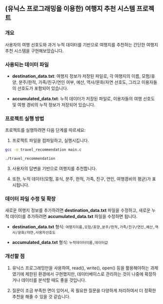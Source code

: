 ## (유닉스 프로그래밍을 이용한) 여행지 추천 시스템 프로젝트

### 개요

사용자의 여행 선호도와 과거 누적 데이터를 기반으로 여행지를 추천하는 간단한 여행지 추천 시스템을 구현해보았습니다.

### 사용되는 데이터 파일

- **destination_data.txt**: 여행지 정보가 저장된 파일로, 각 여행지의 이름, 모험/휴양, 분주/한적, 가족/친구/연인 여부, 예산, 역사/문화/자연 선호도, 그리고 이용자들의 선호도가 포함되어 있습니다.

- **accumulated_data.txt**: 누적 데이터가 저장된 파일로, 이용자들의 여행 선호도 및 여행 경비의 누적 정보가 저장되어 있습니다.

### 프로젝트 실행 방법

프로젝트를 실행하려면 다음 단계를 따르세요:

1. 프로젝트 파일을 컴파일하고, 실행시킵니다.

```bash
gcc -o travel_recommendation main.c
```

```bash
./travel_recommendation
```

3. 사용자의 답변을 기반으로 여행지를 추천합니다.

4. 또한, 누적 데이터(모험, 휴식, 분주, 한적, 가족, 친구, 연인, 여행경비의 평균)가 표시됩니다.

### 데이터 파일 수정 및 확장

새로운 여행지 정보를 추가하려면 **destination_data.txt** 파일을 수정하고, 새로운 누적 데이터를 추가하려면 **accumulated_data.txt** 파일을 수정하면 됩니다.

- **destination_data.txt** 형식: `여행지이름,모험/휴양,분주/한적,가족/친구/연인,예산,역사/문화/자연,사용자선호도`

- **accumulated_data.txt** 형식: `누적데이터이름,데이터값`



### 개선할 점

1. 유닉스 프로그래밍만을 사용하여, read(), write(), open() 등을 활용해야하는 과제였기에 제한된 환경에서 구현했지만, 데이터베이스로 관리하는 것이 나중에 확장하거나 데이터를 분석할 때도 좋을 것입니다.

2. 질문이 조금 부족한 면이 있어서, 꼭 필요한 질문을 다양하게 처리하여서 더 정확한 추천을 해줄 수 있을 것 같습니다.
